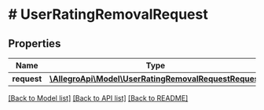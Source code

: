 # # UserRatingRemovalRequest

## Properties

Name | Type | Description | Notes
------------ | ------------- | ------------- | -------------
**request** | [**\AllegroApi\Model\UserRatingRemovalRequestRequest**](UserRatingRemovalRequestRequest.md) |  |

[[Back to Model list]](../../README.md#models) [[Back to API list]](../../README.md#endpoints) [[Back to README]](../../README.md)
